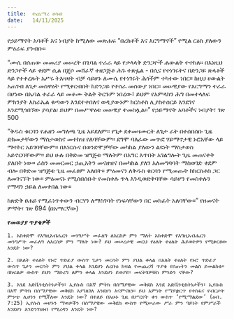 ```yaml
---
title:  ተጨማሪ ሀሳብ
date:   14/11/2025
---
```


የኃይማኖት አባቶች እና ነብያት ከሚለው መጽሐፍ “በረከቶች እና እርግማኖች” የሚል ርዕስ ያለውን ምዕራፍ ያንብቡ።

“ሙሴ በሰጠው መመሪያ መሠረት በጌባል ተራራ ላይ የታላላቅ ድንጋዮች ሐውልት ተተከለ። በእነዚህ ድንጋዮች ላይ ቀደም ሲል በጄሶ መሸፈኛ ተዘጋጅቶ ሕጉ ተጽፏል - በሲና የተነገሩትና በድንጋይ ጽላቶች ላይ የተቀረጹት አሥሩ ትእዛዛት ብቻ ሳይሆኑ ለሙሴ የተነገሩት ሕጎችም ተካተው ነበር። ከዚህ ሀውልት አጠገብ ለጌታ መስዋዕት የሚቀርብበት ከድንጋይ የተሰራ መሰውያ ነበር። መሠዊያው የእርግማን ተራራ በሆነው በኤባል ተራራ ላይ መቆሙ ትልቅ ትርጉም ነበረው፤ ይህም የአምላክን ሕግ በመተላለፍ ምክንያት እስራኤል ቁጣውን እንደተቀበለና ወዲያውኑም ክርስቶስ ሊያስተሰርይ እንደገና እንደሚጎበኘው ያሳያል፡ ይህም በመሥዋዕቱ መሠዊያ ተመስሏል።” የኃይማኖት አባቶችና ነብያት፣ ገጽ 500

“ቅዱስ ቁርባን የሐዘን መግለጫ ጊዜ አይደለም። የጌታ ደቀመዛሙርት ለጌታ ራት በተሰበሰቡ ጊዜ ድክመታቸውን ማስታወስና መተከዝ የለባቸውም። ደግሞ ባለፈው መጥፎ ሃይማኖታዊ ኑሮአቸው ላይ ማተኮር አይገባቸውም። በእነርሱና በወንድሞቻቸው መካከል ያለውን ልዩነት ማስታወስ አይኖርባቸውም። ይህ ሁሉ በቅድመ ዝግጅቱ ማለትም በእግር እጥበት አገልግሎት ጊዜ መጠናቀቅ ያለበት ነው። ራስን መመርመር ኃጢአትን መናዘዝና በመካከል ያለን አለመግባባት ማስወገድ ቀደም ብሎ በቅድመ ዝግጅቱ ጊዜ መፈፀም አለበት። ምዕመናን ለቅዱስ ቁርባን የሚመጡት ከክርስቶስ ጋር ለመገናኘት ነው። ምዕመናኑ የሚሰበሰቡት የመስቀሉ ጥላ እንዲወድቅባቸው ሳይሆን የመስቀሉን የማዳን ኃይል ለመቀበል ነው።

ከጽድቅ ፀሐይ የሚፈነጥቀውን ብርሃን ለማስገባት የነፍሳቸውን በር መክፈት አለባቸው።” የዘመናት ምኞት፣ ገጽ 694 (በአማርኛው)   

**የመወያያ ጥያቄዎች**

`1. አስቀድሞ የእግዚአብሔርን መንግሥት መፈለግ ለእርስዎ ምን ማለት አስቀድሞ የእግዚአብሔርን መንግሥት መፈለግ ለእርስዎ ምን ማለት ነው? ይህ መሠረታዊ መርህ የዕለት ተዕለት ሕይወትዎን የሚቀርፀው እንዴት ነው?`

`2. በእለት ተዕለት የኑሮ ጥድፊያ ውስጥ ጌታን መርሳት ምን ያህል ቀላል በእለት ተዕለት የኑሮ ጥድፊያ ውስጥ ጌታን መርሳት ምን ያህል ቀላል እንደሆነ ለረቡዕ ክፍል የመጨረሻ ጥያቄ የሰጡትን መልስ ይመልከቱ። በክፍልዎ ውስጥ ይህን ማድረግ ለምን ቀላል እንደሆነ ይወያዩ። መፍትሄዎቹስ ምንድን ናቸው?`

`3. እንደ አድቬንቲስትነታችን፣ ኢየሱስ በእኛ ምትክ በሰማያዊው መቅደስ እንደ አድቬንቲስትነታችን፣ ኢየሱስ በእኛ ምትክ በሰማያዊው መቅደስ እያገለገለ እንደሆነ እናምናለን። ይህ እምነት የማያቋርጥ የተስፋና የብርታት ምንጭ ሊሆነን የሚችለው እንዴት ነው? በተለይ በአሁኑ ጊዜ በሥርየት ቀን ውስጥ ‘የሚማልደው’ (ዕብ. 7:25) ኢየሱስ መሆኑን ማወቃችን በሰማያዊው መቅደስ ውስጥ የሚሠራው ሥራ ምን ዓይነት የምሥራች እንደሆነ እንድንገነዘብ የሚረዳን እንዴት ነው?`